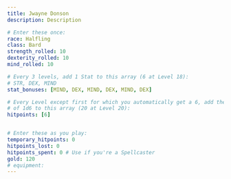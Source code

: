 ```yaml
---
title: Jwayne Donson
description: Description

# Enter these once:
race: Halfling
class: Bard
strength_rolled: 10
dexterity_rolled: 10
mind_rolled: 10

# Every 3 levels, add 1 Stat to this array (6 at Level 18):
# STR, DEX, MIND
stat_bonuses: [MIND, DEX, MIND, DEX, MIND, DEX]

# Every Level except first for which you automatically get a 6, add the result
# of 1d6 to this array (20 at Level 20):
hitpoints: [6]


# Enter these as you play:
temporary_hitpoints: 0
hitpoints_lost: 0
hitpoints_spent: 0 # Use if you're a Spellcaster
gold: 120
# equipment:
---
```

